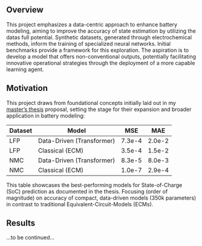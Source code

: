 <!--- # Cell-Li-Gent--->
## Overview

This project emphasizes a data-centric approach to enhance battery modeling, aiming to improve the accuracy of state estimation by utilizing the datas full potential. Synthetic datasets, generated through electrochemical methods, inform the training of specialized neural networks. Initial benchmarks provide a framework for this exploration. The aspiration is to develop a model that offers non-conventional outputs, potentially facilitating innovative operational strategies through the deployment of a more capable learning agent.

## Motivation

This project draws from foundational concepts initially laid out in my [master’s thesis](/inspiration/thesis.pdf) proposal, setting the stage for their expansion and broader application in battery modeling:

| Dataset | Model                         | MSE    | MAE    |
|---------|-------------------------------|--------|--------|
| LFP     | Data-Driven (Transformer)     | 7.3e-4 | 2.0e-2 |
| LFP     | Classical (ECM)               | 3.5e-4 | 1.5e-2 |
| NMC     | Data-Driven (Transformer)     | 8.3e-5 | 8.0e-3 |
| NMC     | Classical (ECM)               | 1.0e-7 | 2.9e-4 |

This table showcases the best-performing models for State-of-Charge (SoC) prediction as documented in the thesis. Focusing (order of magnitude) on accuracy of compact, data-driven models (350k parameters) in contrast to traditional Equivalent-Circuit-Models (ECMs).

## Results
...to be continued...
